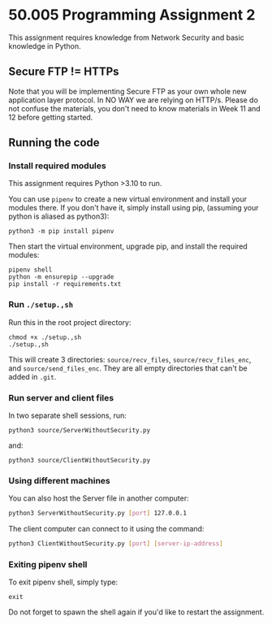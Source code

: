 # 50.005 Programming Assignment 2

This assignment requires knowledge from Network Security and basic knowledge in Python.

## Secure FTP != HTTPs

Note that you will be implementing Secure FTP as your own whole new application layer protocol. In NO WAY we are relying on HTTP/s. Please do not confuse the materials, you don't need to know materials in Week 11 and 12 before getting started.

## Running the code

### Install required modules

This assignment requires Python >3.10 to run.

You can use `pipenv` to create a new virtual environment and install your modules there. If you don't have it, simply install using pip, (assuming your python is aliased as python3):

```
python3 -m pip install pipenv
```

Then start the virtual environment, upgrade pip, and install the required modules:

```
pipenv shell
python -m ensurepip --upgrade
pip install -r requirements.txt
```

### Run `./setup.,sh`

Run this in the root project directory:

```
chmod +x ./setup.,sh
./setup.,sh
```

This will create 3 directories: `source/recv_files`, `source/recv_files_enc`, and `source/send_files_enc`. They are all empty directories that can't be added in `.git`.

### Run server and client files

In two separate shell sessions, run:

```
python3 source/ServerWithoutSecurity.py
```

and:

```
python3 source/ClientWithoutSecurity.py
```

### Using different machines

You can also host the Server file in another computer:

```sh
python3 ServerWithoutSecurity.py [port] 127.0.0.1
```

The client computer can connect to it using the command:

```sh
python3 ClientWithoutSecurity.py [port] [server-ip-address]
```

### Exiting pipenv shell

To exit pipenv shell, simply type:

```
exit
```

Do not forget to spawn the shell again if you'd like to restart the assignment.
